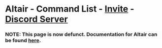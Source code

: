 
# Altair - Command List - [Invite](https://discord.com/oauth2/authorize?client_id=522879744786563075&permissions=311296) - [Discord Server](https://discord.gg/7EgHQ8Zm8m)

### NOTE: This page is now defunct. Documentation for Altair can be found [here](https://docs.empx.cc/).

